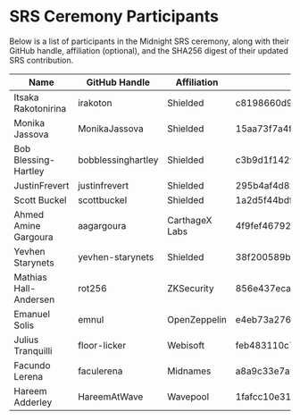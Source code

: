 # SRS Ceremony Participants

Below is a list of participants in the Midnight SRS ceremony, along with their
GitHub handle, affiliation (optional), and the SHA256 digest of their updated
SRS contribution.

| Name                  | GitHub Handle      | Affiliation    | SHA2-256 Digest                                                  |
|-----------------------|--------------------|----------------| ---------------------------------------------------------------- |
| Itsaka Rakotonirina   | irakoton           | Shielded       | c8198660d9d3e865930796e7833a76f4a3231d59f590657817f637a06c98e7d1 |
| Monika Jassova        | MonikaJassova      | Shielded       | 15aa73f7a4f16dc4b6925cc1261b84ae2fb9d6a04562d4a4e018ac1fa5286f74 |
| Bob Blessing-Hartley  | bobblessinghartley | Shielded       | c3b9d1f142f6ce60e38fc4edae28e94bb7ac6a982bcae4690c0909e8f8c7f8ba |
| JustinFrevert         | justinfrevert      | Shielded       | 295b4af4d82716151d0692d79fffa731aea899af5002eaf7dd748926224be002 |
| Scott Buckel          | scottbuckel        | Shielded       | 1a2d5f44bdf23057f0eded419ba077220e2dd7a4f33787c14234e9386f855ea4 |
| Ahmed Amine Gargoura  | aagargoura         | CarthageX Labs | 4f9fef46792e944497c559f1037c430d25e20886803e387212eb60cb6298bf73 |
| Yevhen Starynets      | yevhen-starynets   | Shielded       | 38f200589b4b3d3f07dedd841a8f874ea727a1d168c6ae26a14d2fa4a31ebcaa |
| Mathias Hall-Andersen | rot256             | ZKSecurity     | 856e437eca80972170a9b299cc21f7544068bd1479a025f417fab7d7aa332878 |
| Emanuel Solis         | emnul              | OpenZeppelin   | e4eb73a2761514080a4311272da14928af5fe3d74f1b1d814f1552ce2d8a0418 |
| Julius Tranquilli     | floor-licker       | Webisoft       | feb483110c79d60a3fb8033a28b92aa212b162ed19662fc101072053e36c2a57 |
| Facundo Lerena        | faculerena         | Midnames       | a8a9c33e7a974399b38770f4ee61a9403ce341005f6190b6a25af0bfa3b55d01 |
| Hareem Adderley       | HareemAtWave       | Wavepool       | 1fafcc10e31c677f05da8e6236e6a43255eda4a6e4c6a0d0ab7017b0d1a71df7 |

